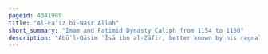 ```yaml
---
pageid: 4341989
title: "Al-Fa'iz bi-Nasr Allah"
short_summary: "Imam and Fatimid Dynasty Caliph from 1154 to 1160"
description: "Abūʾl-Qāsim ʿĪsā ibn al-Ẓāfir, better known by his regnal name al-Fāʾiz bi-Naṣr Allāh, was the thirteenth and penultimate Fatimid caliph, reigning in Egypt from 1154 to 1160, and the 23rd imam of the Hafizi Ismaili branch of Shi'a Islam. Al-Fa'Iz was elevated to the Throne at the Age of five following the Murder of his Father by vizier Abbas Ibn abi al-futuh and spent his entire Life as a Puppet of Abbas'. Experiencing epileptic Seizures al-fa'iz died at the Age of Eleven from an Episode and his nephew al-adid the last fatimid Caliph succeeded him."
---
```

